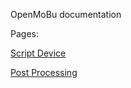 OpenMoBu documentation

Pages:

[Script Device](ScriptDevice.md)

[Post Processing](PostProcessingEffects.md)
